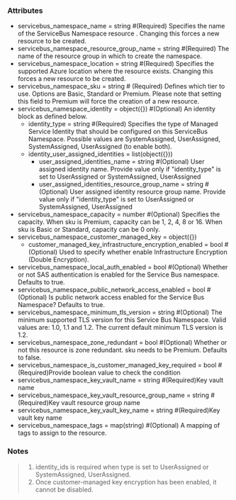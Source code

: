 ### Attributes ###
- servicebus_namespace_name                = string #(Required) Specifies the name of the ServiceBus Namespace resource . Changing this forces a new resource to be created.
- servicebus_namespace_resource_group_name = string #(Required) The name of the resource group in which to create the namespace.
- servicebus_namespace_location            = string #(Required) Specifies the supported Azure location where the resource exists. Changing this forces a new resource to be created.
- servicebus_namespace_sku                 = string # (Required) Defines which tier to use. Options are Basic, Standard or Premium. Please note that setting this field to Premium will force the creation of a new resource.
- servicebus_namespace_identity = object({})          #(Optional) An identity block as defined below.
    - identity_type = string                          #(Required) Specifies the type of Managed Service Identity that should be configured on this ServiceBus Namespace. Possible values are SystemAssigned, UserAssigned, SystemAssigned, UserAssigned (to enable both).
    - identity_user_assigned_identities = list(object({}))
        - user_assigned_identities_name                = string #(Optional) User assigned identity name. Provide value only if "identity_type" is set to UserAssigned or SystemAssigned, UserAssigned
        - user_assigned_identities_resource_group_name = string #(Optional) User assigned identity resource group name. Provide value only if "identity_type" is set to UserAssigned or SystemAssigned, UserAssigned
- servicebus_namespace_capacity = number #(Optional) Specifies the capacity. When sku is Premium, capacity can be 1, 2, 4, 8 or 16. When sku is Basic or Standard, capacity can be 0 only.
- servicebus_namespace_customer_managed_key = object({})
    - customer_managed_key_infrastructure_encryption_enabled = bool #(Optional) Used to specify whether enable Infrastructure Encryption (Double Encryption).
- servicebus_namespace_local_auth_enabled                         = bool        #(Optional) Whether or not SAS authentication is enabled for the Service Bus namespace. Defaults to true.
- servicebus_namespace_public_network_access_enabled              = bool #(Optional) Is public network access enabled for the Service Bus Namespace? Defaults to true.
- servicebus_namespace_minimum_tls_version                        = string #(Optional) The minimum supported TLS version for this Service Bus Namespace. Valid values are: 1.0, 1.1 and 1.2. The current default minimum TLS version is 1.2.
- servicebus_namespace_zone_redundant                             = bool        #(Optional) Whether or not this resource is zone redundant. sku needs to be Premium. Defaults to false.
- servicebus_namespace_is_customer_managed_key_required           = bool #(Required)Provide boolean value to check the condition
- servicebus_namespace_key_vault_name                             = string      #(Required)Key vault name
- servicebus_namespace_key_vault_resource_group_name              = string      #(Required)Key vault resource group name
- servicebus_namespace_key_vault_key_name                         = string      #(Required)Key vault key name
- servicebus_namespace_tags                                       = map(string) #(Optional) A mapping of tags to assign to the resource.

### Notes ###
>1. identity_ids is required when type is set to UserAssigned or SystemAssigned, UserAssigned.
>2. Once customer-managed key encryption has been enabled, it cannot be disabled.
